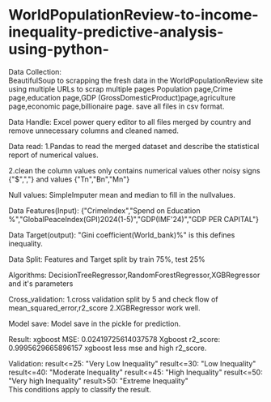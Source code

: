 # WorldPopulationReview-to-income-inequality-predictive-analysis-using-python-
Data Collection:  
BeautifulSoup to scrapping the fresh data in the WorldPopulationReview site using multiple URLs to scrap multiple pages
Population page,Crime page,education page,GDP (GrossDomesticProduct)page,agriculture page,economic page,billionaire page.
save all files in csv format.

Data Handle:
Excel power query editor to all files merged by country and remove unnecessary columns and cleaned named.

Data read:
1.Pandas to read the merged dataset and describe the statistical report of numerical values.

2.clean the column values only contains numerical values other noisy signs {"$",","} and values {"Tn","Bn","Mn"}

Null values:
SimpleImputer mean and median to fill in the nullvalues. 

Data Features(Input):
{"CrimeIndex","Spend on Education %","GlobalPeaceIndex(GPI)2024(1-5)","GDP(IMF'24)","GDP PER CAPITAL"}

Data Target(output):
"Gini coefficient(World_bank)%" is this defines inequality. 

Data Split:
Features and Target split by train 75%, test 25%

Algorithms:
DecisionTreeRegressor,RandomForestRegressor,XGBRegressor and it's parameters 

Cross_validation:
1.cross validation split by 5 and check flow of mean_squared_error,r2_score
2.XGBRegressor work well.

Model save:
Model save in the pickle for prediction.

Result:
xgboost MSE: 0.02419725614037578
Xgboost r2_score: 0.9995629665896157
xgboost less mse and high r2_score.

Validation:
 result<=25: "Very Low Inequality"
 result<=30: "Low Inequality"
 result<=40: "Moderate Inequality" 
 result<=45: "High Inequality"
 result<=50:  "Very high Inequality"
 result>50:  "Extreme Inequality"  
This conditions apply to classify the result.
               









